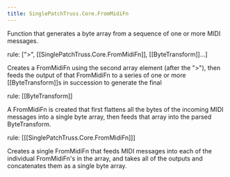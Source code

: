 ```yaml
---
title: SinglePatchTruss.Core.FromMidiFn
---
```


Function that generates a byte array from a sequence of one or more MIDI messages.

rule:
\[">", [[SinglePatchTruss.Core.FromMidiFn]], [[ByteTransform]]...\]

Creates a FromMidiFn using the second array element (after the ">"), then feeds the output of that FromMidiFn to a series of one or more [[ByteTransform]]s in succession to generate the final

rule:
[[ByteTransform]]

A FromMidiFn is created that first flattens all the bytes of the incoming MIDI messages into a single byte array, then feeds that array into the parsed ByteTransform.

rule:
\[[[SinglePatchTruss.Core.FromMidiFn]]\]

Creates a single FromMidiFn that feeds MIDI messages into each of the individual FromMidiFn's in the array, and takes all of the outputs and concatenates them as a single byte array.